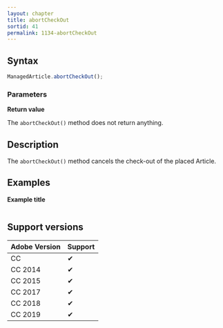 ```yaml
---
layout: chapter
title: abortCheckOut
sortid: 41
permalink: 1134-abortCheckOut
---
```

## Syntax

```javascript
ManagedArticle.abortCheckOut();
```

### Parameters

**Return value**

The `abortCheckOut()` method does not return anything.

## Description

The `abortCheckOut()` method cancels the check-out of the placed Article.

## Examples

**Example title**

```javascript

```

## Support versions

| Adobe Version | Support |
|---------------|---------|
| CC            | ✔       |
| CC 2014       | ✔       |
| CC 2015       | ✔       |
| CC 2017       | ✔       |
| CC 2018       | ✔       |
| CC 2019       | ✔       |